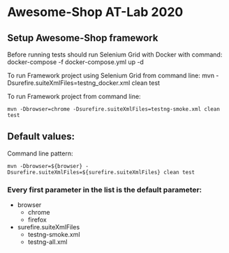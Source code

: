 # Awesome-Shop AT-Lab 2020
## Setup Awesome-Shop framework
Before running tests should run Selenium Grid with Docker with command:
docker-compose -f docker-compose.yml up -d

To run Framework project using Selenium Grid from command line:
mvn -Dsurefire.suiteXmlFiles=testng_docker.xml clean test 

To run Framework project from command line:
```
mvn -Dbrowser=chrome -Dsurefire.suiteXmlFiles=testng-smoke.xml clean test
```

## Default values:
Command line pattern:
```
mvn -Dbrowser=${browser} -Dsurefire.suiteXmlFiles=${surefire.suiteXmlFiles} clean test
```
### Every first parameter in the list is the default parameter:
* browser
  - chrome
  - firefox
* surefire.suiteXmlFiles
  - testng-smoke.xml
  - testng-all.xml 